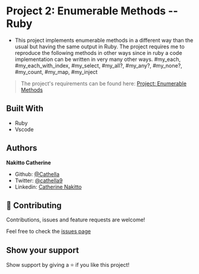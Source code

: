 # Project 2: Enumerable Methods -- Ruby

- This project implements enumerable methods in a different way than the usual but having the same output in Ruby. The project requires me to reproduce the following methods in other ways since in ruby a code implementation can be written in very many other ways. #my_each, #my_each_with_index, #my_select, #my_all?, #my_any?, #my_none?, #my_count, #my_map, #my_inject

> The project's requirements can be found here: [Project: Enumerable Methods](https://github.com/TheOdinProject/curriculum/blob/master/ruby_programming/archive/basic_ruby/project_advanced_building_blocks.md#project-2-enumerable-methods)

## Built With

- Ruby
- Vscode

## Authors

**Nakitto Catherine**

- Github: [@Cathella](https://github.com/Cathella)
- Twitter: [@cathella9](https://twitter.com/cathella9)
- Linkedin: [Catherine Nakitto](https://www.linkedin.com/in/catherine-nakitto-51ba2a40/)

## 🤝 Contributing

Contributions, issues and feature requests are welcome!

Feel free to check the [issues page](https://github.com/Cathella/Enumerable_methods/issues)

## Show your support

Show support by giving a ⭐️ if you like this project!
